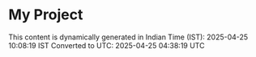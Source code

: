 # My Project

This content is dynamically generated in Indian Time (IST): 2025-04-25 10:08:19 IST
Converted to UTC: 2025-04-25 04:38:19 UTC
